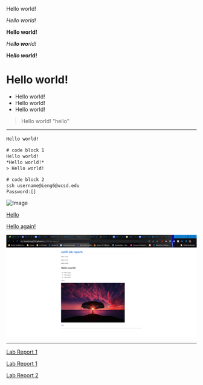 Hello world!

_Hello world!_

**Hello world!**

*Hel**lo wo**rld!*

__He*llo wor*ld!__

# Hello world!
* Hello world!
* Hello world!
* Hello world! 
> Hello world! 
"hello"
---
`Hello world!`
```
# code block 1
Hello world! 
*Hello world!*
> Hello world! 
```
```
# code block 2
ssh username@ieng6@ucsd.edu
Password:[]
```
![Image](https://cdn.pixabay.com/photo/2015/04/23/22/00/tree-736885__480.jpg)

[Hello](https://kevinzheng2222.github.io/cse15l-lab-reports/Hello.md)

[Hello again!](https://youtu.be/dQw4w9WgXcQ)

![Image](hi.png)


---
[Lab Report 1](https://kevinzheng2222.github.io/cse15l-lab-reports/lab-report-1-week-2)

[Lab Report 1](lab-report-1-week-2.html)

[Lab Report 2](https://kevinzheng2222.github.io/cse15l-lab-reports/lab-report-2-week-4)